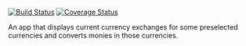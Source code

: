 [![Build Status](https://travis-ci.com/komsic/XChanger.svg?branch=develop)](https://travis-ci.com/komsic/XChanger) [![Coverage Status](https://coveralls.io/repos/github/komsic/XChanger/badge.svg?branch=ch-test-coverage-169522016)](https://coveralls.io/github/komsic/XChanger?branch=develop)

An app that displays current currency exchanges for some preselected currencies and converts monies in those currencies.
